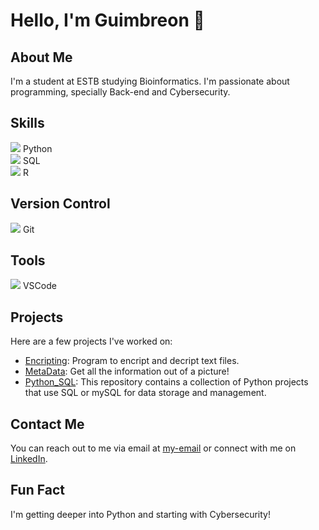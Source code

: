 # Hello, I'm Guimbreon 👋

## About Me
I'm a student at ESTB studying Bioinformatics. I'm passionate about programming, specially Back-end and Cybersecurity.

## Skills
<img src="https://img.icons8.com/color/24/000000/python.png"/> Python  
<img src="https://img.icons8.com/color/24/000000/sql.png"/> SQL  
<img src="https://img.icons8.com/color/24/000000/r.png"/> R  

## Version Control
<img src="https://img.icons8.com/color/24/000000/git.png"/> Git

## Tools
<img src="https://img.icons8.com/color/24/000000/visual-studio-code-2019.png"/> VSCode

## Projects
Here are a few projects I've worked on:
* [Encripting](https://github.com/Guimbreon/Python/tree/master/Encripting): Program to encript and decript text files.
* [MetaData](https://github.com/Guimbreon/Python/tree/master/MetaData): Get all the information out of a picture!
* [Python_SQL](https://github.com/Guimbreon/Python_SQL): This repository contains a collection of Python projects that use SQL or mySQL for data storage and management.

## Contact Me
You can reach out to me via email at [my-email](available-soon) or connect with me on [LinkedIn](https://www.linkedin.com/in/guilherme-soares-5918701b0/).

## Fun Fact
I'm getting deeper into Python and starting with Cybersecurity!
